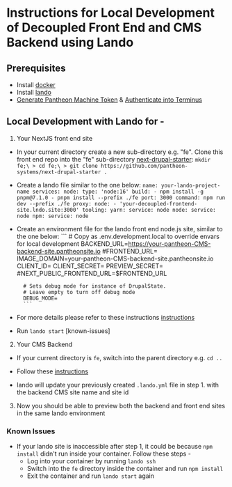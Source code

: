 # Instructions for Local Development of Decoupled Front End and CMS Backend using Lando

## Prerequisites

- Install [docker](https://docs.docker.com/get-docker/)
- Install [lando](https://docs.lando.dev/getting-started/installation.html)
- [Generate Pantheon Machine Token](https://pantheon.io/docs/machine-tokens#create-a-machine-token) & [Authenticate into Terminus](https://pantheon.io/docs/machine-tokens#authenticate-into-terminus)

## Local Development with Lando for -

1. Your NextJS front end site

- In your current directory create a new sub-directory e.g. "fe". Clone this front end repo into the "fe" sub-directory [next-drupal-starter](https://github.com/pantheon-systems/next-drupal-starter):
        ```
        mkdir fe;\
         > cd fe;\
         > git clone https://github.com/pantheon-systems/next-drupal-starter .
        ```    

- Create a lando file similar to the one below:
        ```
        name: your-lando-project-name
        services:
        node:
            type: 'node:16'
            build:
            - npm install -g pnpm@7.1.0
            - pnpm install --prefix ./fe
            port: 3000
            command: npm run dev --prefix ./fe
        proxy:
        node:
            - 'your-decoupled-frontend-site.lndo.site:3000'
        tooling:
        yarn:
            service: node
        node:
            service: node
        npm:
            service: node
        ``` 

- Create an environment file for the lando front end node.js site, similar to the one below:
        ```
        # Copy as .env.development.local to override envars for local development
        BACKEND_URL=https://your-pantheon-CMS-backend-site.pantheonsite.io
        #FRONTEND_URL=
        IMAGE_DOMAIN=your-pantheon-CMS-backend-site.pantheonsite.io
        CLIENT_ID=
        CLIENT_SECRET=
        PREVIEW_SECRET=
        #NEXT_PUBLIC_FRONTEND_URL=$FRONTEND_URL

        # Sets debug mode for instance of DrupalState.
        # Leave empty to turn off debug mode
        DEBUG_MODE=
        ```

- For more details please refer to these instructions [instructions](https://github.com/pantheon-systems/next-drupal-starter#pantheon-decoupled-kit-next-drupal-starter)

- Run `lando start` [known-issues]

2. Your CMS Backend
- If your current directory is `fe`, switch into the parent directory e.g. `cd ..`

- Follow these [instructions](https://github.com/pantheon-systems/decoupled-kit-js/tree/canary/web/docs/Backend%20Starters/Decoupled%20Drupal/lando-template-for-local-dev-backend-only.md)

- lando will update your previously created `.lando.yml` file in step 1. with the backend CMS site name and site id

3. Now you should be able to preview both the backend and front end sites in the same lando environment

### Known Issues

- If your lando site is inaccessible after step 1, it could be because `npm install` didn't run inside your container. Follow these steps -
    - Log into your container by running `lando ssh`
    - Switch into the `fe` directory inside the container and run `npm install`
    - Exit the container and run `lando start` again
